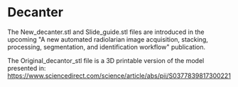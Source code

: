 # Decanter

The New_decanter.stl and Slide_guide.stl files are introduced in the upcoming "A new automated radiolarian image acquisition, stacking, processing, segmentation, and identification workflow" publication.

The Original_decantor_stl file is a 3D printable version of the model presented in:
https://www.sciencedirect.com/science/article/abs/pii/S0377839817300221
